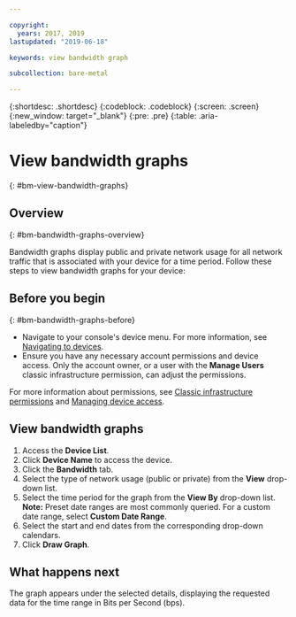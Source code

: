 ```yaml
---

copyright:
  years: 2017, 2019
lastupdated: "2019-06-18"

keywords: view bandwidth graph

subcollection: bare-metal

---
```


{:shortdesc: .shortdesc}
{:codeblock: .codeblock}
{:screen: .screen}
{:new_window: target="_blank"}
{:pre: .pre}
{:table: .aria-labeledby="caption"}

# View bandwidth graphs
{: #bm-view-bandwidth-graphs}

## Overview
{: #bm-bandwidth-graphs-overview}

Bandwidth graphs display public and private network usage for all network traffic that is associated with your device for a time period. Follow these steps to view bandwidth graphs for your device:

## Before you begin
{: #bm-bandwidth-graphs-before}
* Navigate to your console's device menu. For more information, see [Navigating to devices](/docs/bare-metal?topic=virtual-servers-navigating-devices).
* Ensure you have any necessary account permissions and device access. Only the account owner, or a user with the **Manage Users** classic infrastructure permission, can adjust the permissions.

For more information about permissions, see [Classic infrastructure permissions](/docs/iam?topic=iam-infrapermission#infrapermission) and [Managing device access](/docs/vsi?topic=virtual-servers-managing-device-access).

## View bandwidth graphs

1. Access the **Device List**.
2. Click **Device Name** to access the device.
3. Click the **Bandwidth** tab.
4. Select the type of network usage (public or private) from the **View** drop-down list.
5. Select the time period for the graph from the **View By** drop-down list.<br/>**Note:** Preset date ranges are most commonly queried. For a custom date range, select **Custom Date Range**.
6. Select the start and end dates from the corresponding drop-down calendars.
7. Click **Draw Graph**.

## What happens next

The graph appears under the selected details, displaying the requested data for the time range in Bits per Second (bps).
